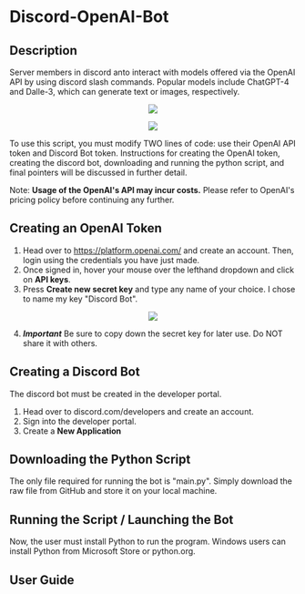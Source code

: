 # Discord-OpenAI-Bot
## Description
Server members in discord anto interact with models offered via the OpenAI API by using discord slash commands. Popular models include ChatGPT-4 and Dalle-3, which can generate text or images, respectively.
<p align="center">
  <img src= "https://github.com/Ronaldrc/Discord-OpenAI-Bot/assets/107775094/863604b5-de07-41c4-872f-073faa3ed0ae"/>
</p>

<p align="center">
   <img src= "https://github.com/Ronaldrc/Discord-OpenAI-Bot/assets/107775094/7b75342e-90ff-4f55-93d0-8f138770242f"/>
</p>

To use this script, you must modify TWO lines of code: use their OpenAI API token and Discord Bot token. Instructions for creating the OpenAI token, creating the discord bot, downloading and running the python script, and final pointers will be discussed in further detail.

Note: **Usage of the OpenAI's API may incur costs.** Please refer to OpenAI's pricing policy before continuing any further.
## Creating an OpenAI Token
1. Head over to https://platform.openai.com/ and create an account. Then, login using the credentials you have just made.
2. Once signed in, hover your mouse over the lefthand dropdown and click on **API keys**.
3. Press **Create new secret key** and type any name of your choice. I chose to name my key "Discord Bot".
<p align="center">
   <img src= "https://github.com/Ronaldrc/Discord-OpenAI-Bot/assets/107775094/48ef5ea9-d5e9-4cea-83ae-a6c566e456b9"/>
</p>

4. ***Important***
Be sure to copy down the secret key for later use.
Do NOT share it with others.

## Creating a Discord Bot
The discord bot must be created in the developer portal.
1. Head over to discord.com/developers and create an account.
2. Sign into the developer portal.
3. Create a **New Application**

## Downloading the Python Script
The only file required for running the bot is "main.py". Simply download the raw file from GitHub and store it on your local machine.

## Running the Script / Launching the Bot
Now, the user must install Python to run the program.
Windows users can install Python from Microsoft Store or python.org.

## User Guide
